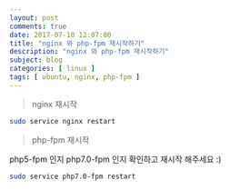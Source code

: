 ```yaml
---
layout: post
comments: true
date: 2017-07-10 12:07:00
title: "nginx 와 php-fpm 재시작하기"
description: "nginx 와 php-fpm 재시작하기"
subject: blog
categories: [ linux ]
tags: [ ubuntu, nginx, php-fpm ]
---
```


> nginx 재시작

```bash
sudo service nginx restart
```

> php-fpm 재시작

php5-fpm 인지 php7.0-fpm 인지 확인하고 재시작 해주세요 :)

```bash
sudo service php7.0-fpm restart
```

